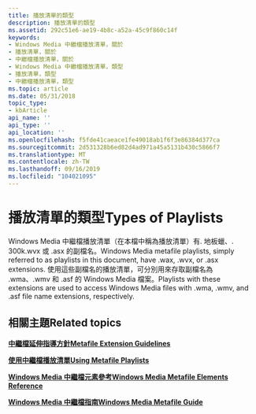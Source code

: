 ```yaml
---
title: 播放清單的類型
description: 播放清單的類型
ms.assetid: 292c51e6-ae19-4b8c-a52a-45c9f860c14f
keywords:
- Windows Media 中繼檔播放清單，關於
- 播放清單，關於
- 中繼檔播放清單，關於
- Windows Media 中繼檔播放清單，類型
- 播放清單，類型
- 中繼檔播放清單，類型
ms.topic: article
ms.date: 05/31/2018
topic_type:
- kbArticle
api_name: ''
api_type: ''
api_location: ''
ms.openlocfilehash: f5fde41caeace1fe49018ab1f6f3e86384d377ca
ms.sourcegitcommit: 2d531328b6ed82d4ad971a45a5131b430c5866f7
ms.translationtype: MT
ms.contentlocale: zh-TW
ms.lasthandoff: 09/16/2019
ms.locfileid: "104021095"
---
```

# <a name="types-of-playlists"></a><span data-ttu-id="14b33-109">播放清單的類型</span><span class="sxs-lookup"><span data-stu-id="14b33-109">Types of Playlists</span></span>

<span data-ttu-id="14b33-110">Windows Media 中繼檔播放清單（在本檔中稱為播放清單）有. 地板蠟、. 300k.wvx 或 .asx 的副檔名。</span><span class="sxs-lookup"><span data-stu-id="14b33-110">Windows Media metafile playlists, simply referred to as playlists in this document, have .wax, .wvx, or .asx extensions.</span></span> <span data-ttu-id="14b33-111">使用這些副檔名的播放清單，可分別用來存取副檔名為 .wma、.wmv 和 .asf 的 Windows Media 檔案。</span><span class="sxs-lookup"><span data-stu-id="14b33-111">Playlists with these extensions are used to access Windows Media files with .wma, .wmv, and .asf file name extensions, respectively.</span></span>

## <a name="related-topics"></a><span data-ttu-id="14b33-112">相關主題</span><span class="sxs-lookup"><span data-stu-id="14b33-112">Related topics</span></span>

<dl> <dt>

[<span data-ttu-id="14b33-113">**中繼檔延伸指導方針**</span><span class="sxs-lookup"><span data-stu-id="14b33-113">**Metafile Extension Guidelines**</span></span>](metafile-extension-guidelines.md)
</dt> <dt>

[<span data-ttu-id="14b33-114">**使用中繼檔播放清單**</span><span class="sxs-lookup"><span data-stu-id="14b33-114">**Using Metafile Playlists**</span></span>](using-metafile-playlists.md)
</dt> <dt>

[<span data-ttu-id="14b33-115">**Windows Media 中繼檔元素參考**</span><span class="sxs-lookup"><span data-stu-id="14b33-115">**Windows Media Metafile Elements Reference**</span></span>](windows-media-metafile-elements-reference.md)
</dt> <dt>

[<span data-ttu-id="14b33-116">**Windows Media 中繼檔指南**</span><span class="sxs-lookup"><span data-stu-id="14b33-116">**Windows Media Metafile Guide**</span></span>](windows-media-metafile-guide.md)
</dt> </dl>

 

 




